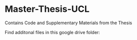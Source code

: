 # Master-Thesis-UCL
Contains Code and Supplementary Materials from the Thesis

Find additonal files in this google drive folder: 
